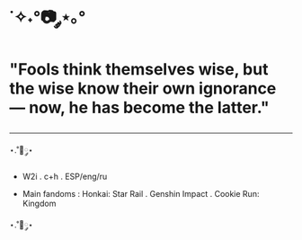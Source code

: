 <img src="https://komarev.com/ghpvc/?username=S-sangre-e&style=flat-square&violet=violet" alt=""/>

<h1>
                ˙✧˖°📷 ༘⋆｡°

  "Fools think themselves wise, but the wise know their own ignorance — now, he has become the latter."
</h1>
 
</h1>

---
⋆.˚📘༘⋆

- W2i . c+h . ESP/eng/ru

- Main fandoms : Honkai: Star Rail . Genshin Impact . Cookie Run: Kingdom 

⋆.˚📘༘⋆
